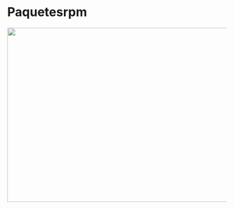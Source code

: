 # Paquetesrpm
<img src="https://github.com/Ivanps1709/Devops-/assets/145538676/36ec0541-572b-49f4-a49d-27773d01449a" width="600" height="400" />
